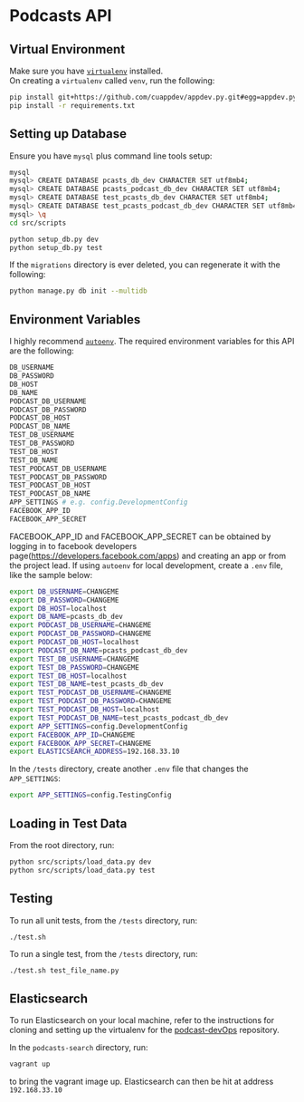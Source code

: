 # Podcasts API

## Virtual Environment

Make sure you have [`virtualenv`](https://virtualenv.pypa.io/en/stable/) installed.  
On creating a `virtualenv` called `venv`, run the following:

````bash
pip install git+https://github.com/cuappdev/appdev.py.git#egg=appdev.py
pip install -r requirements.txt
````

## Setting up Database

Ensure you have `mysql` plus command line tools setup:

````bash
mysql
mysql> CREATE DATABASE pcasts_db_dev CHARACTER SET utf8mb4;
mysql> CREATE DATABASE pcasts_podcast_db_dev CHARACTER SET utf8mb4;
mysql> CREATE DATABASE test_pcasts_db_dev CHARACTER SET utf8mb4;
mysql> CREATE DATABASE test_pcasts_podcast_db_dev CHARACTER SET utf8mb4;
mysql> \q
cd src/scripts

python setup_db.py dev
python setup_db.py test
````

If the `migrations` directory is ever deleted, you can regenerate it with the following:

````bash
python manage.py db init --multidb
````

## Environment Variables

I highly recommend [`autoenv`](https://github.com/kennethreitz/autoenv).
The required environment variables for this API are the following:

````bash
DB_USERNAME
DB_PASSWORD
DB_HOST
DB_NAME
PODCAST_DB_USERNAME
PODCAST_DB_PASSWORD
PODCAST_DB_HOST
PODCAST_DB_NAME
TEST_DB_USERNAME
TEST_DB_PASSWORD
TEST_DB_HOST
TEST_DB_NAME
TEST_PODCAST_DB_USERNAME
TEST_PODCAST_DB_PASSWORD
TEST_PODCAST_DB_HOST
TEST_PODCAST_DB_NAME
APP_SETTINGS # e.g. config.DevelopmentConfig
FACEBOOK_APP_ID
FACEBOOK_APP_SECRET
````

FACEBOOK_APP_ID and FACEBOOK_APP_SECRET can be obtained by logging in to
facebook developers page(https://developers.facebook.com/apps) and creating an
app or from the project lead.
If using `autoenv` for local development, create a `.env` file, like the sample below:
````bash
export DB_USERNAME=CHANGEME
export DB_PASSWORD=CHANGEME
export DB_HOST=localhost
export DB_NAME=pcasts_db_dev
export PODCAST_DB_USERNAME=CHANGEME
export PODCAST_DB_PASSWORD=CHANGEME
export PODCAST_DB_HOST=localhost
export PODCAST_DB_NAME=pcasts_podcast_db_dev
export TEST_DB_USERNAME=CHANGEME
export TEST_DB_PASSWORD=CHANGEME
export TEST_DB_HOST=localhost
export TEST_DB_NAME=test_pcasts_db_dev
export TEST_PODCAST_DB_USERNAME=CHANGEME
export TEST_PODCAST_DB_PASSWORD=CHANGEME
export TEST_PODCAST_DB_HOST=localhost
export TEST_PODCAST_DB_NAME=test_pcasts_podcast_db_dev
export APP_SETTINGS=config.DevelopmentConfig
export FACEBOOK_APP_ID=CHANGEME
export FACEBOOK_APP_SECRET=CHANGEME
export ELASTICSEARCH_ADDRESS=192.168.33.10
````


In the `/tests` directory, create another `.env` file that changes the `APP_SETTINGS`:
````bash
export APP_SETTINGS=config.TestingConfig
````
## Loading in Test Data
From the root directory, run:
````bash
python src/scripts/load_data.py dev
python src/scripts/load_data.py test
````

## Testing
To run all unit tests, from the `/tests` directory, run:
````bash
./test.sh
````

To run a single test, from the `/tests` directory, run:
````
./test.sh test_file_name.py
````

## Elasticsearch
To run Elasticsearch on your local machine, refer to the instructions for
cloning and setting up the virtualenv for the [podcast-devOps](https://github.com/cuappdev/devOps) repository.

In the `podcasts-search` directory, run:
````bash
vagrant up
````
to bring the vagrant image up. Elasticsearch can then be hit at address `192.168.33.10`
